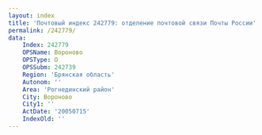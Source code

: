 ```yaml
---
layout: index
title: 'Почтовый индекс 242779: отделение почтовой связи Почты России'
permalink: /242779/
data:
    Index: 242779
    OPSName: Вороново
    OPSType: О
    OPSSubm: 242739
    Region: 'Брянская область'
    Autonom: ''
    Area: 'Рогнединский район'
    City: Вороново
    City1: ''
    ActDate: '20050715'
    IndexOld: ''
---
```

